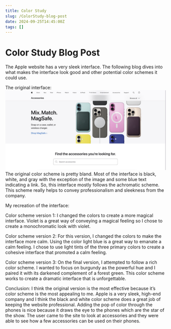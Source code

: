 ```yaml
---
title: Color Study
slug: /ColorStudy-blog-post
date: 2024-09-25T14:45:00Z
tags: []
---
```


# Color Study Blog Post
The Apple website has a very sleek interface. The following blog dives into what makes the interface look good and other potential color schemes it could use.

The original interface:
![plot](Images/OriginalApple.png)
The original color scheme is pretty bland. Most of the interface is black, white, and gray with the exception of the image and some blue text indicating a link. So, this interface mostly follows the achromatic scheme. This scheme really helps to convey professionalism and sleekness from the company.

My recreation of the interface:

Color scheme version 1:
I changed the colors to create a more magical interface. Violet is a great way of conveying a magical feeling so I chose to create a monochromatic look with violet.

Color scheme version 2:
For this version, I changed the colors to make the interface more calm. Using the color light blue is a great way to emanate a calm feeling. I chose to use light tints of the three primary colors to create a cohesive interface that promoted a calm feeling.

Color scheme version 3:
On the final version, I attempted to follow a rich color scheme. I wanted to focus on burgundy as the powerful hue and I paired it with its darkened complement of a forest green. This color scheme works to create a dramatic interface that is unforgettable. 

Conclusion:
I think the original version is the most effective because it’s color scheme is the most appealing to me. Apple is a very sleek, high-end company and I think the black and white color scheme does a great job of keeping the website professional. Adding the pop of color through the phones is nice because it draws the eye to the phones which are the star of the show. The user came to the site to look at accessories and they were able to see how a few accessories can be used on their phones.